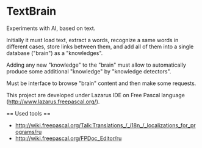 TextBrain
=========

Experiments with AI, based on text.

Initially it must load text, extract a words, recognize a same words in different cases, 
store links between them, and add all of them into a single database ("brain") as a "knowledges".

Adding any new "knowledge" to the "brain" must allow to automatically produce some additional
"knowledge" by "knowledge detectors".

Must be interface to browse "brain" content and then make some requests.


This project are developed under Lazarus IDE on Free Pascal language (http://www.lazarus.freepascal.org/).

== Used tools ==
* http://wiki.freepascal.org/Talk:Translations_/_i18n_/_localizations_for_programs/ru
* http://wiki.freepascal.org/FPDoc_Editor/ru
